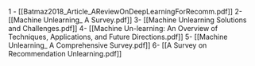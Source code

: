 
1 - [[Batmaz2018_Article_AReviewOnDeepLearningForRecomm.pdf]]
2- [[Machine Unlearning_ A Survey.pdf]]
3- [[Machine Unlearning Solutions and Challenges.pdf]]
4- [[Machine Un-learning: An Overview of Techniques, Applications, and Future Directions.pdf]]
5- [[Machine Unlearning_ A Comprehensive Survey.pdf]]
6- [[A Survey on Recommendation Unlearning.pdf]]
